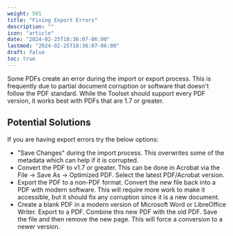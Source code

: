 ```yaml
---
weight: 501
title: "Fixing Export Errors"
description: ""
icon: "article"
date: "2024-02-25T18:36:07-06:00"
lastmod: "2024-02-25T18:36:07-06:00"
draft: false
toc: true
---
```


Some PDFs create an error during the import or export process. This is frequently due to partial document corruption or software that doesn't follow the PDF standard. While the Toolset should support every PDF version, it works best with PDFs that are 1.7 or greater.

## Potential Solutions

If you are having export errors try the below options:
- "Save Changes" during the import process. This overwrites some of the metadata which can help if it is corrupted.
- Convert the PDF to v1.7 or greater. This can be done in Acrobat via the File -> Save As -> Optimized PDF. Select the latest PDF/Acrobat version.
- Export the PDF to a non-PDF format. Convert the new file back into a PDF with modern software. This will require more work to make it accessible, but it should fix any corruption since it is a new document.
- Create a blank PDF in a modern version of Microsoft Word or LibreOffice Writer. Export to a PDF. Combine this new PDF with the old PDF. Save the file and then remove the new page. This will force a conversion to a newer version.